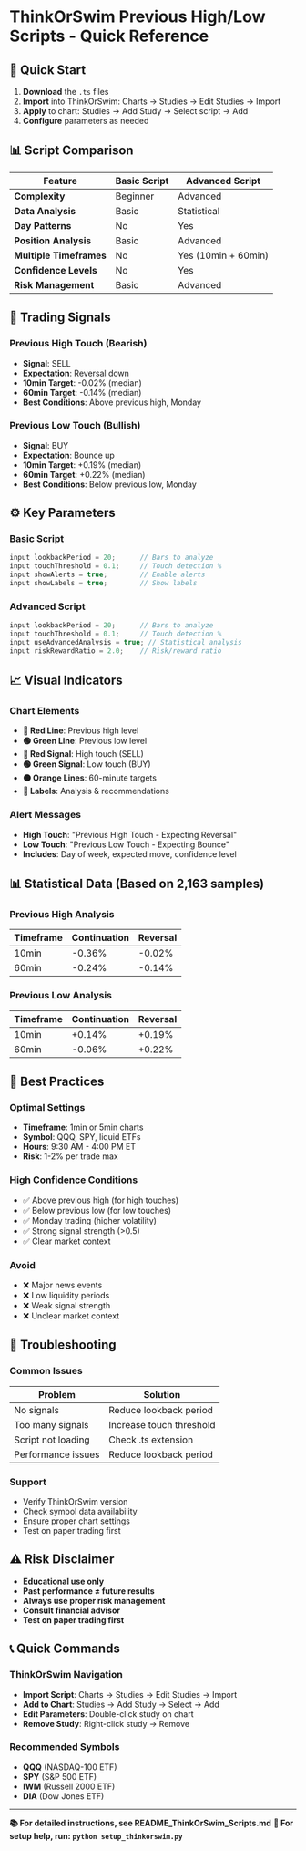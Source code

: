 # ThinkOrSwim Previous High/Low Scripts - Quick Reference

## 🚀 Quick Start
1. **Download** the `.ts` files
2. **Import** into ThinkOrSwim: Charts → Studies → Edit Studies → Import
3. **Apply** to chart: Studies → Add Study → Select script → Add
4. **Configure** parameters as needed

## 📊 Script Comparison

| Feature | Basic Script | Advanced Script |
|---------|-------------|-----------------|
| **Complexity** | Beginner | Advanced |
| **Data Analysis** | Basic | Statistical |
| **Day Patterns** | No | Yes |
| **Position Analysis** | Basic | Advanced |
| **Multiple Timeframes** | No | Yes (10min + 60min) |
| **Confidence Levels** | No | Yes |
| **Risk Management** | Basic | Advanced |

## 🎯 Trading Signals

### Previous High Touch (Bearish)
- **Signal**: SELL
- **Expectation**: Reversal down
- **10min Target**: -0.02% (median)
- **60min Target**: -0.14% (median)
- **Best Conditions**: Above previous high, Monday

### Previous Low Touch (Bullish)
- **Signal**: BUY
- **Expectation**: Bounce up
- **10min Target**: +0.19% (median)
- **60min Target**: +0.22% (median)
- **Best Conditions**: Below previous low, Monday

## ⚙️ Key Parameters

### Basic Script
```typescript
input lookbackPeriod = 20;      // Bars to analyze
input touchThreshold = 0.1;     // Touch detection %
input showAlerts = true;        // Enable alerts
input showLabels = true;        // Show labels
```

### Advanced Script
```typescript
input lookbackPeriod = 20;      // Bars to analyze
input touchThreshold = 0.1;     // Touch detection %
input useAdvancedAnalysis = true; // Statistical analysis
input riskRewardRatio = 2.0;    // Risk/reward ratio
```

## 📈 Visual Indicators

### Chart Elements
- **🔴 Red Line**: Previous high level
- **🟢 Green Line**: Previous low level
- **🔴 Red Signal**: High touch (SELL)
- **🟢 Green Signal**: Low touch (BUY)
- **🟠 Orange Lines**: 60-minute targets
- **📝 Labels**: Analysis & recommendations

### Alert Messages
- **High Touch**: "Previous High Touch - Expecting Reversal"
- **Low Touch**: "Previous Low Touch - Expecting Bounce"
- **Includes**: Day of week, expected move, confidence level

## 📊 Statistical Data (Based on 2,163 samples)

### Previous High Analysis
| Timeframe | Continuation | Reversal |
|-----------|-------------|----------|
| 10min | -0.36% | -0.02% |
| 60min | -0.24% | -0.14% |

### Previous Low Analysis
| Timeframe | Continuation | Reversal |
|-----------|-------------|----------|
| 10min | +0.14% | +0.19% |
| 60min | -0.06% | +0.22% |

## 🎯 Best Practices

### Optimal Settings
- **Timeframe**: 1min or 5min charts
- **Symbol**: QQQ, SPY, liquid ETFs
- **Hours**: 9:30 AM - 4:00 PM ET
- **Risk**: 1-2% per trade max

### High Confidence Conditions
- ✅ Above previous high (for high touches)
- ✅ Below previous low (for low touches)
- ✅ Monday trading (higher volatility)
- ✅ Strong signal strength (>0.5)
- ✅ Clear market context

### Avoid
- ❌ Major news events
- ❌ Low liquidity periods
- ❌ Weak signal strength
- ❌ Unclear market context

## 🔧 Troubleshooting

### Common Issues
| Problem | Solution |
|---------|----------|
| No signals | Reduce lookback period |
| Too many signals | Increase touch threshold |
| Script not loading | Check .ts extension |
| Performance issues | Reduce lookback period |

### Support
- Verify ThinkOrSwim version
- Check symbol data availability
- Ensure proper chart settings
- Test on paper trading first

## ⚠️ Risk Disclaimer

- **Educational use only**
- **Past performance ≠ future results**
- **Always use proper risk management**
- **Consult financial advisor**
- **Test on paper trading first**

## 📞 Quick Commands

### ThinkOrSwim Navigation
- **Import Script**: Charts → Studies → Edit Studies → Import
- **Add to Chart**: Studies → Add Study → Select → Add
- **Edit Parameters**: Double-click study on chart
- **Remove Study**: Right-click study → Remove

### Recommended Symbols
- **QQQ** (NASDAQ-100 ETF)
- **SPY** (S&P 500 ETF)
- **IWM** (Russell 2000 ETF)
- **DIA** (Dow Jones ETF)

---

**📚 For detailed instructions, see README_ThinkOrSwim_Scripts.md**
**🔧 For setup help, run: `python setup_thinkorswim.py`**
